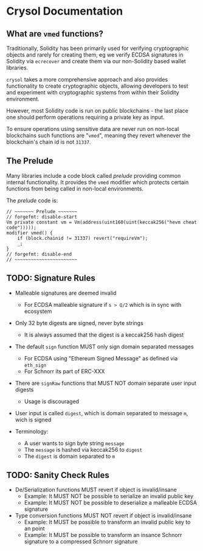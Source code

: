 # Crysol Documentation

## What are `vmed` functions?

Traditionally, Solidity has been primarily used for verifying cryptographic objects and rarely for creating them, eg we
verify ECDSA signatures in Solidity via `ecrecover` and create them via our non-Solidity based wallet libraries.

`crysol` takes a more comprehensive approach and also provides functionality to create cryptographic objects, allowing developers to test and experiment with cryptographic systems from within their Solidity environment.

However, most Solidity code is run on public blockchains - the last place one should perform operations requiring a private key as input.

To ensure operations using sensitive data are never run on non-local blockchains such functions are "`vmed`", meaning they revert whenever the blockchain's chain id is not `31337`.


## The Prelude

Many libraries include a code block called _prelude_ providing common internal functionality.
It provides the `vmed` modifier which protects certain functions from being called in non-local environments.

The _prelude_ code is:

```solidity
// ~~~~~~~ Prelude ~~~~~~~
// forgefmt: disable-start
Vm private constant vm = Vm(address(uint160(uint(keccak256("hevm cheat code")))));
modifier vmed() {
    if (block.chainid != 31337) revert("requireVm");
    _;
}
// forgefmt: disable-end
// ~~~~~~~~~~~~~~~~~~~~~~~
```

## TODO: Signature Rules

- Malleable signatures are deemed invalid
    - For ECDSA malleable signature if `s > Q/2` which is in sync with ecosystem
- Only 32 byte digests are signed, never byte strings
    - It is always assumed that the digest is a keccak256 hash digest
- The default `sign` function MUST only sign domain separated messages
    - For ECDSA using "Ethereum Signed Message" as defined via `eth_sign`
    - For Schnorr its part of ERC-XXX
- There are `signRaw` functions that MUST NOT domain separate user input digests
    - Usage is discouraged
- User input is called `digest`, which is domain separated to message `m`, wich is signed

- Terminology:
    - A user wants to sign byte string `message`
    - The `message` is hashed via keccak256 to `digest`
    - The `digest` is domain separated to `m`

## TODO: Sanity Check Rules

- De/Serialization functions MUST revert if object is invalid/insane
    - Example: It MUST NOT be possible to serialize an invalid public key
    - Example: It MUST NOT be possible to deserialize a malleable ECDSA signature
- Type conversion functions MUST NOT revert if object is invalid/insane
    - Example: It MUST be possible to transform an invalid public key to an point
    - Example: It MUST be possible to transform an insance Schnorr signature to a compressed Schnorr signature
